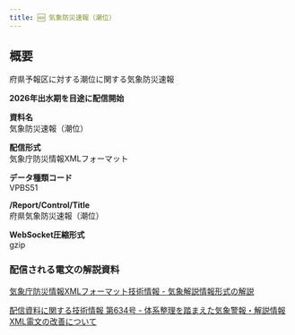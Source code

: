 ```yaml
---
title: 🆕 気象防災速報（潮位）
---
```


## 概要
府県予報区に対する潮位に関する気象防災速報

**2026年出水期を目途に配信開始**

**資料名** <br/>
気象防災速報（潮位）
 
**配信形式** <br/>
気象庁防災情報XMLフォーマット

**データ種類コード** <br/>
VPBS51

**/Report/Control/Title** <br/>
府県気象防災速報（潮位）

**WebSocket圧縮形式** <br/>
gzip

### 配信される電文の解説資料
[気象庁防災情報XMLフォーマット技術情報 - 気象解説情報形式の解説](https://dmdata.jp/docs/jma/manual/0233-0234.pdf)


[配信資料に関する技術情報 第634号 - 体系整理を踏まえた気象警報・解説情報XML電文の改善について](https://dmdata.jp/docs/jma/technical/634.pdf)
